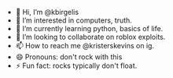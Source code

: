 - 👋 Hi, I’m @kbirgelis
- 👀 I’m interested in computers, truth.
- 🌱 I’m currently learning python, basics of life.
- 💞️ I’m looking to collaborate on roblox exploits.
- 📫 How to reach me @kristerskevins on ig.
- 😄 Pronouns: don't rock with this
- ⚡ Fun fact: rocks typically don't float.

<!---
kbirgelis/kbirgelis is a ✨ special ✨ repository because its `README.md` (this file) appears on your GitHub profile.
You can click the Preview link to take a look at your changes.
--->

